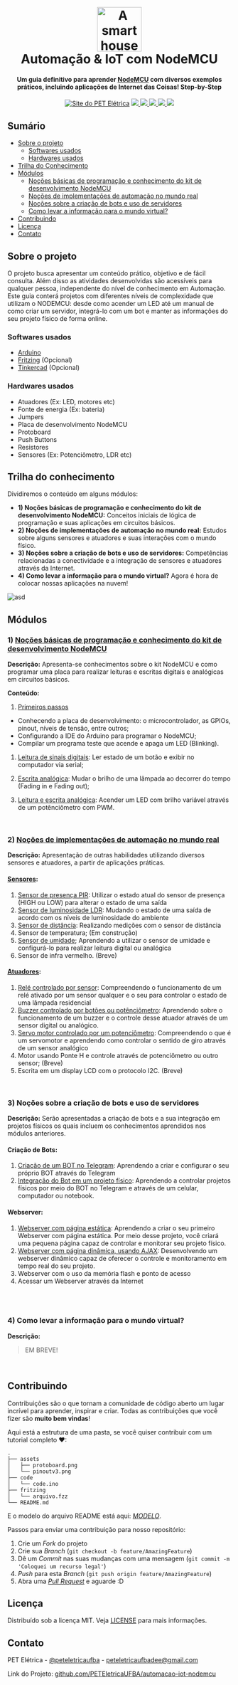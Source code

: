 <h1 align="center">
  <br>
  <a href="#"><img src="assets/automation.png" alt="A smart house logo" width="100"></a>
  <br>
  Automação & IoT com NodeMCU
  <br>
</h1>

<h4 align="center">Um guia definitivo para aprender <a href="https://www.nodemcu.com/index_en.html" target="_blank">NodeMCU</a> com diversos exemplos práticos, incluindo aplicações de Internet das Coisas! Step-by-Step</h4>

<p align="center">
  <a href="http://www.peteletrica.eng.ufba.br/2017/" target="_blank"><img src="https://badgen.net/badge/icon/PET Elétrica/blue?icon=bitcoin-lightning&label" alt="Site do PET Elétrica"></a>
  <a href="https://app.codacy.com/gh/PETEletricaUFBA/IoT?utm_source=github.com&utm_medium=referral&utm_content=PETEletricaUFBA/IoT&utm_campaign=Badge_Grade_Dashboard" target="_blank">
    <img src="https://badgen.net/codacy/grade/a1b5adec51bb42ef90d079504bba374d">
  </a>
  <a href="https://github.com/PETEletricaUFBA/IoT/commits/" target="_blank">
    <img src="https://badgen.net/github/commits/PETEletricaUFBA/IoT">
  </a>
  <a href="https://github.com/PETEletricaUFBA/IoT/graphs/contributors" target="_blank">
    <img src="https://badgen.net/github/contributors/PETEletricaUFBA/IoT">
  </a>
  <a href="https://github.com/PETEletricaUFBA/IoT/blob/master/LICENSE">
    <img src="https://badgen.net/badge/license/MIT/red">
  </a>
  <img src="https://badgen.net/github/last-commit/PETEletricaUFBA/IoT">
</p>

<!-- Menu Principal -->
<!--
<p align="center">
  <a href="#sobre-o-projeto">Sobre o projeto</a> •
  <a href="#trilha-do-conhecimento">Conteúdo</a> •
  <a href="#contribuindo">Contribuir</a> •
  <a href="#licença">Licença</a> •
  <a href="#contato">Contato</a>
</p>
-->

## Sumário

* [Sobre o projeto](#sobre-o-projeto)
  * [Softwares usados](#softwares-usados)
  * [Hardwares usados](#hardwares-usados)
* [Trilha do Conhecimento](#trilha-do-conhecimento)
* [Módulos](#módulos)
  * [Noções básicas de programação e conhecimento do kit de desenvolvimento NodeMCU](#1-noções-básicas-de-programação-e-conhecimento-do-kit-de-desenvolvimento-nodemcu)
  * [Noções de implementações de automação no mundo real](#2-noções-de-implementações-de-automação-no-mundo-real)
  * [Noções sobre a criação de bots e uso de servidores](#3-noções-sobre-a-criação-de-bots-e-uso-de-servidores)
  * [Como levar a informação para o mundo virtual?](#4-como-levar-a-informação-para-o-mundo-virtual)
* [Contribuindo](#contribuindo)
* [Licença](#licença)
* [Contato](#contato)

## Sobre o projeto

O projeto busca apresentar um conteúdo prático, objetivo e de fácil consulta. Além disso as atividades desenvolvidas são acessíveis para qualquer pessoa, independente do nível de conhecimento em Automação.
Este guia conterá projetos com diferentes níveis de complexidade que utilizam o NODEMCU: desde como acender um LED até um manual de como criar um servidor, integrá-lo com um bot e manter as informações do seu projeto físico de forma online.

### Softwares usados

* [Arduino](https://www.arduino.cc/en/Main/Software)
* [Fritzing](https://fritzing.org/download/) (Opcional)
* [Tinkercad](https://www.tinkercad.com/) (Opcional)

### Hardwares usados

* Atuadores (Ex: LED, motores etc)
* Fonte de energia (Ex: bateria)
* Jumpers
* Placa de desenvolvimento NodeMCU
* Protoboard
* Push Buttons
* Resistores
* Sensores (Ex: Potenciômetro, LDR etc)

## Trilha do conhecimento

Dividiremos o conteúdo em alguns módulos:

* **1) Noções básicas de programação e conhecimento do kit de desenvolvimento NodeMCU:** Conceitos iniciais de lógica de programação e suas aplicações em circuitos básicos.
* **2) Noções de implementações de automação no mundo real:** Estudos sobre alguns sensores e atuadores e suas interações com o mundo físico.
* **3) Noções sobre a criação de bots e uso de servidores:** Competências relacionadas a conectividade e a integração de sensores e atuadores através da Internet.
* **4) Como levar a informação para o mundo virtual?** Agora é hora de colocar nossas aplicações na nuvem!

![asd](assets/trilha.png)

## Módulos

### 1) [Noções básicas de programação e conhecimento do kit de desenvolvimento NodeMCU](https://github.com/PETEletricaUFBA/automacao-iot-nodemcu/tree/master/M%C3%B3dulo%201)

**Descrição:** Apresenta-se conhecimentos sobre o kit NodeMCU e como programar uma placa para realizar leituras e escritas digitais e analógicas em circuitos básicos.

**Conteúdo:**

1. [Primeiros passos](https://github.com/PETEletricaUFBA/automacao-iot-nodemcu/tree/master/M%C3%B3dulo%201/1.%20Primeiros%20passos)

* Conhecendo a placa de desenvolvimento: o microcontrolador, as GPIOs, pinout, níveis de tensão, entre outros;
* Configurando a IDE do Arduino para programar o NodeMCU;
* Compilar um programa teste que acende e apaga um LED (Blinking).

1. [Leitura de sinais digitais](https://github.com/PETEletricaUFBA/automacao-iot-nodemcu/tree/master/M%C3%B3dulo%201/2.%20Leitura%20de%20sinais%20digitais): Ler estado de um botão e exibir no computador via serial;

1. [Escrita analógica](https://github.com/PETEletricaUFBA/automacao-iot-nodemcu/tree/master/M%C3%B3dulo%201/3.%20Escrita%20anal%C3%B3gica): Mudar o brilho de uma lâmpada ao decorrer do tempo (Fading in e Fading out);

1. [Leitura e escrita analógica](https://github.com/PETEletricaUFBA/automacao-iot-nodemcu/tree/master/M%C3%B3dulo%201/4.%20Leitura%20e%20escrita%20anal%C3%B3gica): Acender um LED com brilho variável através de um potênciômetro com PWM.

<br/>

### 2) [Noções de implementações de automação no mundo real](https://github.com/PETEletricaUFBA/automacao-iot-nodemcu/tree/master/M%C3%B3dulo%202)

**Descrição:** Apresentação de outras habilidades utilizando diversos sensores e atuadores, a partir de aplicações práticas.

#### **[Sensores](https://github.dev/PETEletricaUFBA/automacao-iot-nodemcu/blob/c0cb7662ad3256ac622143a97bc0dc16e95f8d1a/M%C3%B3dulo%202/1.%20Sensores):**

1. [Sensor de presença PIR](https://github.dev/PETEletricaUFBA/automacao-iot-nodemcu/blob/c0cb7662ad3256ac622143a97bc0dc16e95f8d1a/M%C3%B3dulo%202/1.%20Sensores/1.%20Sensor%20de%20presen%C3%A7a%20PIR): Utilizar o estado atual do sensor de presença (HIGH ou LOW) para alterar o estado de uma saída
1. [Sensor de luminosidade LDR](https://github.dev/PETEletricaUFBA/automacao-iot-nodemcu/blob/c0cb7662ad3256ac622143a97bc0dc16e95f8d1a/M%C3%B3dulo%202/1.%20Sensores/2.%20Sensor%20de%20luminosidade%20LDR): Mudando o estado de uma saída de acordo com os níveis de luminosidade do ambiente
1. [Sensor de distância](https://github.dev/PETEletricaUFBA/automacao-iot-nodemcu/blob/c0cb7662ad3256ac622143a97bc0dc16e95f8d1a/M%C3%B3dulo%202/1.%20Sensores/3.%20Sensor%20de%20dist%C3%A2ncia): Realizando medições com o sensor de distância
1. Sensor de temperatura; (Em construção)  
1. [Sensor de umidade](https://github.dev/PETEletricaUFBA/automacao-iot-nodemcu/blob/c0cb7662ad3256ac622143a97bc0dc16e95f8d1a/M%C3%B3dulo%202/1.%20Sensores/5.%20Sensor%20de%20umidade); Aprendendo a utilizar o sensor de umidade e configurá-lo para realizar leitura digital ou analógica
1. Sensor de infra vermelho. (Breve)

#### **[Atuadores](https://github.dev/PETEletricaUFBA/automacao-iot-nodemcu/blob/c0cb7662ad3256ac622143a97bc0dc16e95f8d1a/M%C3%B3dulo%202/2.%20Atuadores):**

1. [Relé controlado por sensor](https://github.dev/PETEletricaUFBA/automacao-iot-nodemcu/blob/c0cb7662ad3256ac622143a97bc0dc16e95f8d1a/M%C3%B3dulo%202/2.%20Atuadores/1.%20Rel%C3%A9%20controlado%20por%20sensor): Compreendendo o funcionamento de um relé ativado por um sensor qualquer e o seu para controlar o estado de uma lâmpada residencial
1. [Buzzer controlado por botões ou potênciômetro](https://github.dev/PETEletricaUFBA/automacao-iot-nodemcu/blob/c0cb7662ad3256ac622143a97bc0dc16e95f8d1a/M%C3%B3dulo%202/2.%20Atuadores/2.%20Buzzer%20controlado%20por%20bot%C3%B5es%20e%20pot%C3%AAnci%C3%AAmtro): Aprendendo sobre o funcionamento de um buzzer e o controle desse atuador através de um sensor digital ou analógico.
1. [Servo motor controlado por um potenciômetro](https://github.dev/PETEletricaUFBA/automacao-iot-nodemcu/blob/c0cb7662ad3256ac622143a97bc0dc16e95f8d1a/M%C3%B3dulo%202/2.%20Atuadores/3.%20Servo%20motor%20controlado%20por%20um%20potenci%C3%B4metro): Compreendendo o que é um servomotor e aprendendo como controlar o sentido de giro através de um sensor analógico
1. Motor usando Ponte H e controle através de potenciômetro ou outro sensor; (Breve)
1. Escrita em um display LCD com o protocolo I2C. (Breve)

<br/>

### 3) Noções sobre a criação de bots e uso de servidores

**Descrição:** Serão apresentadas a criação de bots e a sua integração em projetos físicos os quais incluem os conhecimentos aprendidos nos módulos anteriores.

#### **Criação de Bots:**

1. [Criação de um BOT no Telegram](https://github.dev/PETEletricaUFBA/automacao-iot-nodemcu/blob/c0cb7662ad3256ac622143a97bc0dc16e95f8d1a/M%C3%B3dulo%203/1.%20Cria%C3%A7%C3%A3o%20de%20Bots/1.%20Cria%C3%A7%C3%A3o%20de%20um%20BOT%20pelo%20Telegram): Aprendendo a criar e configurar o seu próprio BOT através do Telegram
1. [Integração do Bot em um projeto físico](https://github.dev/PETEletricaUFBA/automacao-iot-nodemcu/blob/c0cb7662ad3256ac622143a97bc0dc16e95f8d1a/M%C3%B3dulo%203/1.%20Cria%C3%A7%C3%A3o%20de%20Bots/2.%20Integra%C3%A7%C3%A3o%20do%20BOT%20em%20um%20projeto%20f%C3%ADsico): Aprendendo a controlar projetos físicos por meio do BOT no Telegram e através de um celular, computador ou notebook.

#### **Webserver:**

1. [Webserver com página estática](https://github.dev/PETEletricaUFBA/automacao-iot-nodemcu/blob/c0cb7662ad3256ac622143a97bc0dc16e95f8d1a/M%C3%B3dulo%203/2.%20Webserver/1.%20Webserver%20com%20p%C3%A1gina%20est%C3%A1tica): Aprendendo a criar o seu primeiro Webserver com página estática. Por meio desse projeto, você criará uma pequena página capaz de controlar e monitorar seu projeto físico.
1. [Webserver com página dinâmica, usando AJAX](https://github.dev/PETEletricaUFBA/automacao-iot-nodemcu/blob/c0cb7662ad3256ac622143a97bc0dc16e95f8d1a/M%C3%B3dulo%203/2.%20Webserver/2.%20Webserver%20com%20p%C3%A1gina%20din%C3%A2mica%2C%20usando%20AJAX): Desenvolvendo um webserver dinâmico capaz de oferecer o controle e monitoramento em tempo real do seu projeto.
1. Webserver com o uso da memória flash e ponto de acesso
1. Acessar um Webserver através da Internet

<!--
- Módulo 4: Falar sobre o Thing Speak e a integração do Thing Speak com um projeto físico!
- Módulo 3/Módulo 4: Integrar o Thing Speak com Web-Server. Como receber as informações do Thing Speak em uma dashboard diferente da do próprio site.
- Heroku
-->

<br/>

<br/>

### 4) Como levar a informação para o mundo virtual?

**Descrição:**

> EM BREVE!

<br/>

## Contribuindo

Contribuições são o que tornam a comunidade de código aberto um lugar incrível para aprender, inspirar e criar. Todas as contribuições que você fizer são **muito bem vindas**!

Aqui está a estrutura de uma pasta, se você quiser contribuir com um tutorial completo ❤:

```
.
├── assets
│   ├── protoboard.png
│   └── pinoutv3.png
├── code
│   └── code.ino
├── fritzing
│   └── arquivo.fzz
└── README.md
```

E o modelo do arquivo README está aqui: [_MODELO_](MODELO.md).

Passos para enviar uma contribuição para nosso repositório:

1. Crie um _Fork_ do projeto
1. Crie sua _Branch_ (`git checkout -b feature/AmazingFeature`)
1. Dê um _Commit_ nas suas mudanças com uma mensagem (`git commit -m 'Coloquei um recurso legal'`)
1. _Push_ para esta _Branch_ (`git push origin feature/AmazingFeature`)
1. Abra uma [_Pull Request_](pulls) e aguarde :D

## Licença

Distribuído sob a licença MIT. Veja [LICENSE](LICENSE) para mais informações.

## Contato

PET Elétrica - [@peteletricaufba](https://www.instagram.com/peteletricaufba/?hl=pt-br) - peteletricaufbadee@gmail.com

Link do Projeto: [github.com/PETEletricaUFBA/automacao-iot-nodemcu](https://github.com/PETEletricaUFBA/automacao-iot-nodemcu)
